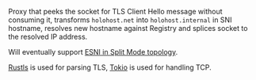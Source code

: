 Proxy that peeks the socket for TLS Client Hello message without consuming it,
transforms `holohost.net` into `holohost.internal` in SNI hostname, resolves
new hostname against Registry and splices socket to the resolved IP address.

Will eventually support [ESNI in Split Mode topology](https://tools.ietf.org/html/draft-ietf-tls-esni-04#section-5.4).

[Rustls][] is used for parsing TLS, [Tokio][] is used for handling TCP.

[Rustls]: https://github.com/ctz/rustls
[Tokio]: https://tokio.rs

